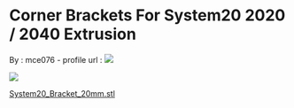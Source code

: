 Corner Brackets For System20 2020 / 2040 Extrusion
==================================================

By : mce076 - profile url : [![](https://cdn.thingiverse.com/renders/5c/30/9e/d2/69/3bf0b2ffbe4715bea1995acb69af881d_thumb_medium.jpg)](https://www.thingiverse.com/mce076)  
  
[![](https://cdn.thingiverse.com/renders/6a/d0/e9/17/b6/54e79e34c76ab725aba53e5180d00da4_thumb_medium.jpg)](https://cdn.thingiverse.com/renders/6a/d0/e9/17/b6/54e79e34c76ab725aba53e5180d00da4_thumb_medium.jpg)

[System20\_Bracket\_20mm.stl](https://www.thingiverse.com/thing:2957550)